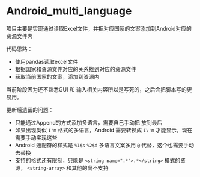 # Android_multi_language

项目主要是实现通过读取Excel文件，并把对应国家的文案添加到Android对应的资源文件内

代码思路：

- 使用pandas读取excel文件
- 根据国家和资源文件对应的关系找到对应的资源文件
- 获取当前国家的文案，添加到资源内

当前阶段因为还不熟悉GUI 和 输入相关内容所以是写死的，之后会把脚本写的更易用。

更新后遗留的问题：

- 只能通过Append的方式添加多语言，需要自己手动把 </resources> 放到最后
- 如果出现类似  `I'm` 格式的多语言，Android 需要转换成 `I\'m` 才能显示，现在需要手动实现这些
- Android 通配符的样式是 `%1$s` `%2$d` 多语言文案多用 `@` 代替，这个也需要手动去替换
- 支持的格式还有限制，只能是 `<string name=".*">.*</string>` 模式的资源， `<string-array>` 和其他的尚不支持
